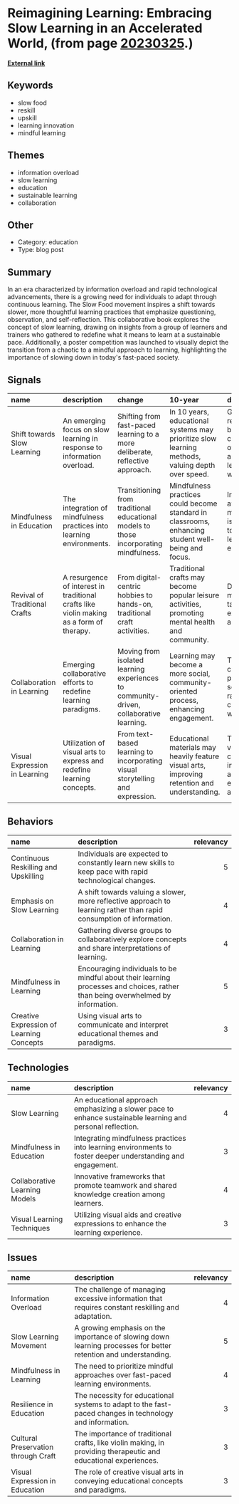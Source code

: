 # __Reimagining Learning: Embracing Slow Learning in an Accelerated World__, (from page [20230325](https://kghosh.substack.com/p/20230325).)

__[External link](https://www.itcilo.org/resources/why-dont-you-slow-down?mc_cid=d4a70b2087&mc_eid=1cfe843929)__



## Keywords

* slow food
* reskill
* upskill
* learning innovation
* mindful learning

## Themes

* information overload
* slow learning
* education
* sustainable learning
* collaboration

## Other

* Category: education
* Type: blog post

## Summary

In an era characterized by information overload and rapid technological advancements, there is a growing need for individuals to adapt through continuous learning. The Slow Food movement inspires a shift towards slower, more thoughtful learning practices that emphasize questioning, observation, and self-reflection. This collaborative book explores the concept of slow learning, drawing on insights from a group of learners and trainers who gathered to redefine what it means to learn at a sustainable pace. Additionally, a poster competition was launched to visually depict the transition from a chaotic to a mindful approach to learning, highlighting the importance of slowing down in today's fast-paced society.

## Signals

| name                          | description                                                                             | change                                                                                 | 10-year                                                                                            | driving-force                                                                             |   relevancy |
|:------------------------------|:----------------------------------------------------------------------------------------|:---------------------------------------------------------------------------------------|:---------------------------------------------------------------------------------------------------|:------------------------------------------------------------------------------------------|------------:|
| Shift towards Slow Learning   | An emerging focus on slow learning in response to information overload.                 | Shifting from fast-paced learning to a more deliberate, reflective approach.           | In 10 years, educational systems may prioritize slow learning methods, valuing depth over speed.   | Growing recognition of burnout and cognitive overload among learners and workers.         |           4 |
| Mindfulness in Education      | The integration of mindfulness practices into learning environments.                    | Transitioning from traditional educational models to those incorporating mindfulness.  | Mindfulness practices could become standard in classrooms, enhancing student well-being and focus. | Increased awareness of mental health issues related to fast-paced learning environments.  |           5 |
| Revival of Traditional Crafts | A resurgence of interest in traditional crafts like violin making as a form of therapy. | From digital-centric hobbies to hands-on, traditional craft activities.                | Traditional crafts may become popular leisure activities, promoting mental health and community.   | Desire for meaningful, tactile experiences in a digital world.                            |           3 |
| Collaboration in Learning     | Emerging collaborative efforts to redefine learning paradigms.                          | Moving from isolated learning experiences to community-driven, collaborative learning. | Learning may become a more social, community-oriented process, enhancing engagement.               | The need for collective problem-solving in a rapidly changing world.                      |           4 |
| Visual Expression in Learning | Utilization of visual arts to express and redefine learning concepts.                   | From text-based learning to incorporating visual storytelling and expression.          | Educational materials may heavily feature visual arts, improving retention and understanding.      | The rise of visual communication in the digital age, enhancing engagement and creativity. |           4 |

## Behaviors

| name                                     | description                                                                                                                     |   relevancy |
|:-----------------------------------------|:--------------------------------------------------------------------------------------------------------------------------------|------------:|
| Continuous Reskilling and Upskilling     | Individuals are expected to constantly learn new skills to keep pace with rapid technological changes.                          |           5 |
| Emphasis on Slow Learning                | A shift towards valuing a slower, more reflective approach to learning rather than rapid consumption of information.            |           4 |
| Collaboration in Learning                | Gathering diverse groups to collaboratively explore concepts and share interpretations of learning.                             |           4 |
| Mindfulness in Learning                  | Encouraging individuals to be mindful about their learning processes and choices, rather than being overwhelmed by information. |           5 |
| Creative Expression of Learning Concepts | Using visual arts to communicate and interpret educational themes and paradigms.                                                |           3 |

## Technologies

| name                          | description                                                                                                 |   relevancy |
|:------------------------------|:------------------------------------------------------------------------------------------------------------|------------:|
| Slow Learning                 | An educational approach emphasizing a slower pace to enhance sustainable learning and personal reflection.  |           4 |
| Mindfulness in Education      | Integrating mindfulness practices into learning environments to foster deeper understanding and engagement. |           3 |
| Collaborative Learning Models | Innovative frameworks that promote teamwork and shared knowledge creation among learners.                   |           4 |
| Visual Learning Techniques    | Utilizing visual aids and creative expressions to enhance the learning experience.                          |           3 |

## Issues

| name                                | description                                                                                                     |   relevancy |
|:------------------------------------|:----------------------------------------------------------------------------------------------------------------|------------:|
| Information Overload                | The challenge of managing excessive information that requires constant reskilling and adaptation.               |           4 |
| Slow Learning Movement              | A growing emphasis on the importance of slowing down learning processes for better retention and understanding. |           5 |
| Mindfulness in Learning             | The need to prioritize mindful approaches over fast-paced learning environments.                                |           4 |
| Resilience in Education             | The necessity for educational systems to adapt to the fast-paced changes in technology and information.         |           3 |
| Cultural Preservation through Craft | The importance of traditional crafts, like violin making, in providing therapeutic and educational experiences. |           3 |
| Visual Expression in Education      | The role of creative visual arts in conveying educational concepts and paradigms.                               |           3 |